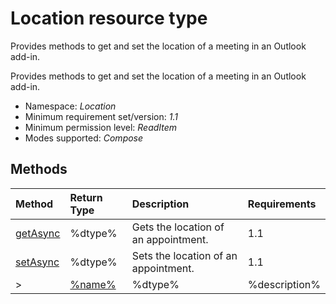 # Location resource type

Provides methods to get and set the location of a meeting in an Outlook add-in.

Provides methods to get and set the location of a meeting in an Outlook add-in.

*	Namespace: *Location*
*	Minimum requirement set/version: *1.1*
*	Minimum permission level: *ReadItem*
*	Modes supported: *Compose*



## Methods

| Method	   | Return Type    | Description | Requirements|
|:-------------|:---------------|:------------|:----|
| [getAsync](getasync)     | %dtype% | Gets the location of an appointment. | 1.1|  
| [setAsync](setasync)     | %dtype% | Sets the location of an appointment. | 1.1|  
>| [%name%](%link%)     | %dtype% | %description% | %req%|

